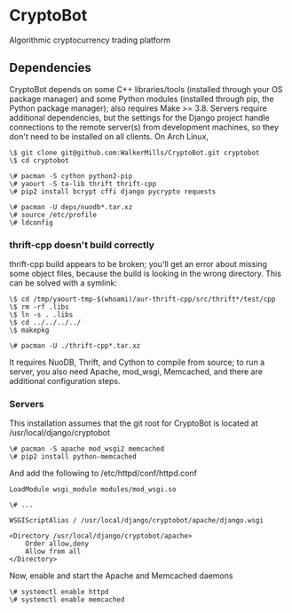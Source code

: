 # CryptoBot

Algorithmic cryptocurrency trading platform

## Dependencies

CryptoBot depends on some C++ libraries/tools (installed through your OS package manager) and some Python modules (installed through pip, the Python package manager); also requires Make >= 3.8. Servers require additional dependencies, but the settings for the Django project handle connections to the remote server(s) from development machines, so they don't need to be installed on all clients. On Arch Linux,

```
\$ git clone git@github.com:WalkerMills/CryptoBot.git cryptobot
\$ cd cryptobot

\# pacman -S cython python2-pip
\# yaourt -S ta-lib thrift thrift-cpp
\# pip2 install bcrypt cffi django pycrypto requests

\# pacman -U deps/nuodb*.tar.xz
\# source /etc/profile
\# ldconfig
```

### thrift-cpp doesn't build correctly

thrift-cpp build appears to be broken; you'll get an error about missing some object files, because the build is looking in the wrong directory. This can be solved with a symlink:

```
\$ cd /tmp/yaourt-tmp-$(whoami)/aur-thrift-cpp/src/thrift*/test/cpp
\$ rm -rf .libs
\$ ln -s . .libs
\$ cd ../../../../
\$ makepkg

\# pacman -U ./thrift-cpp*.tar.xz
```

It requires NuoDB, Thrift, and Cython to compile from source; to run a server, you also need Apache, mod_wsgi, Memcached, and there are additional configuration steps.

### Servers

This installation assumes that the git root for CryptoBot is located at /usr/local/django/cryptobot

```
\# pacman -S apache mod_wsgi2 memcached
\# pip2 install python-memcached
```

And add the following to /etc/httpd/conf/httpd.conf

```
LoadModule wsgi_module modules/mod_wsgi.so

\# ...

WSGIScriptAlias / /usr/local/django/cryptobot/apache/django.wsgi

<Directory /usr/local/django/cryptobot/apache>
    Order allow,deny
    Allow from all
</Directory>
```

Now, enable and start the Apache and Memcached daemons

```
\# systemctl enable httpd
\# systemctl enable memcached
```


